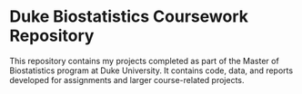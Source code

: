 # Duke Biostatistics Coursework Repository
This repository contains my projects completed as part of the Master of Biostatistics program at Duke University. It contains code, data, and reports developed for assignments and larger course-related projects.
